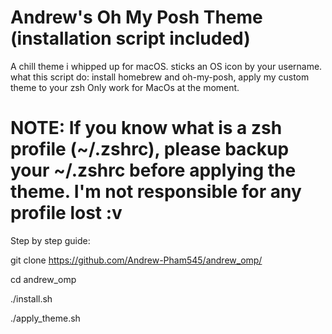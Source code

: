 # Andrew's Oh My Posh Theme (installation script included) 

A chill theme i whipped up for macOS. sticks an OS icon by your username.
what this script do: install homebrew and oh-my-posh, apply my custom theme to your zsh 
Only work for MacOs at the moment.

# NOTE: If you know what is a zsh profile (~/.zshrc), please backup your ~/.zshrc before applying the theme. I'm not responsible for any profile lost :v



Step by step guide:

git clone https://github.com/Andrew-Pham545/andrew_omp/

cd andrew_omp

./install.sh

./apply_theme.sh

